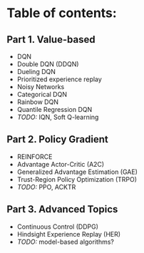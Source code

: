 # Table of contents:

## Part 1. Value-based

* DQN
* Double DQN (DDQN)
* Dueling DQN
* Prioritized experience replay
* Noisy Networks
* Categorical DQN
* Rainbow DQN
* Quantile Regression DQN
* *TODO:* IQN, Soft Q-learning 

## Part 2. Policy Gradient

* REINFORCE
* Advantage Actor-Critic (A2C)
* Generalized Advantage Estimation (GAE)
* Trust-Region Policy Optimization (TRPO)
* *TODO:* PPO, ACKTR

## Part 3. Advanced Topics

* Continuous Control (DDPG)
* Hindsight Experience Replay (HER)
* *TODO:* model-based algorithms?
